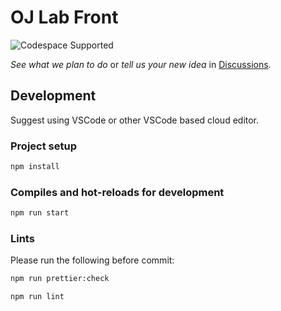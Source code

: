 # OJ Lab Front

![Codespace Supported](https://img.shields.io/badge/Codespace_Supported-000000?style=flat&logo=github)

_See what we plan to do_ or _tell us your new idea_ in [Discussions](https://github.com/oj-lab/oj-lab-front/discussions).

## Development

Suggest using VSCode or other VSCode based cloud editor.

### Project setup

```sh
npm install
```

### Compiles and hot-reloads for development

```sh
npm run start
```

### Lints

Please run the following before commit:

```sh
npm run prettier:check
```

```sh
npm run lint
```
